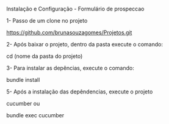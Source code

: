 Instalação e Configuração - Formulário de prospeccao


1- Passo de um clone no projeto

https://github.com/brunasouzagomes/Projetos.git

2- Após baixar o projeto, dentro da pasta execute o comando:

cd (nome da pasta do projeto)


3- Para instalar as depências, execute o comando:

bundle install

5- Após a instalação das depêndencias, execute o projeto

cucumber
ou

bundle exec cucumber
